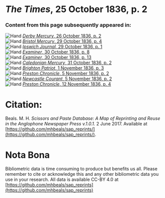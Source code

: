 # *The Times*, 25 October 1836, p. 2  
  
### Content from this page subsequently appeared in:  
![Hand](http://scissorsandpaste.net/wp-content/uploads/2017/06/smallhandpointer.png) [*Derby Mercury*, 26 October 1836, p. 2](https://mhbeals.github.io/sap_html/Derby-Mercury/Derby-Mercury-26-October-1836-p-2)  
![Hand](http://scissorsandpaste.net/wp-content/uploads/2017/06/smallhandpointer.png) [*Bristol Mercury*, 29 October 1836, p. 4](https://mhbeals.github.io/sap_html/Bristol-Mercury/Bristol-Mercury-29-October-1836-p-4)  
![Hand](http://scissorsandpaste.net/wp-content/uploads/2017/06/smallhandpointer.png) [*Ipswich Journal*, 29 October 1836, p. 1](https://mhbeals.github.io/sap_html/Ipswich-Journal/Ipswich-Journal-29-October-1836-p-1)  
![Hand](http://scissorsandpaste.net/wp-content/uploads/2017/06/smallhandpointer.png) [*Examiner*, 30 October 1836, p. 8](https://mhbeals.github.io/sap_html/Examiner/Examiner-30-October-1836-p-8)  
![Hand](http://scissorsandpaste.net/wp-content/uploads/2017/06/smallhandpointer.png) [*Examiner*, 30 October 1836, p. 13](https://mhbeals.github.io/sap_html/Examiner/Examiner-30-October-1836-p-13)  
![Hand](http://scissorsandpaste.net/wp-content/uploads/2017/06/smallhandpointer.png) [*Caledonian Mercury*, 31 October 1836, p. 2](https://mhbeals.github.io/sap_html/Caledonian-Mercury/Caledonian-Mercury-31-October-1836-p-2)  
![Hand](http://scissorsandpaste.net/wp-content/uploads/2017/06/smallhandpointer.png) [*Brighton Patriot*, 1 November 1836, p. 3](https://mhbeals.github.io/sap_html/Brighton-Patriot/Brighton-Patriot-1-November-1836-p-3)  
![Hand](http://scissorsandpaste.net/wp-content/uploads/2017/06/smallhandpointer.png) [*Preston Chronicle*, 5 November 1836, p. 2](https://mhbeals.github.io/sap_html/Preston-Chronicle/Preston-Chronicle-5-November-1836-p-2)  
![Hand](http://scissorsandpaste.net/wp-content/uploads/2017/06/smallhandpointer.png) [*Newcastle Courant*, 5 November 1836, p. 2](https://mhbeals.github.io/sap_html/Newcastle-Courant/Newcastle-Courant-5-November-1836-p-2)  
![Hand](http://scissorsandpaste.net/wp-content/uploads/2017/06/smallhandpointer.png) [*Preston Chronicle*, 12 November 1836, p. 4](https://mhbeals.github.io/sap_html/Preston-Chronicle/Preston-Chronicle-12-November-1836-p-4)  


# Citation: 

Beals. M. H. *Scissors and Paste Database: A Map of Reprinting and Reuse in the Anglophone Newspaper Press v.1.0.1.* 2 June 2017. Available at [https://github.com/mhbeals/sap_reprints/](https://github.com/mhbeals/sap_reprints/). 

# Nota Bona

Bibliometric data is time consuming to produce but benefits us all. Please remember to cite or acknowledge this and any other bibliometric data you use in your research. All data is available CC-BY 4.0 at [https://github.com/mhbeals/sap_reprints](https://github.com/mhbeals/sap_reprints)